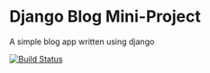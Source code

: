 # Django Blog Mini-Project

A simple blog app written using django

[![Build Status](https://travis-ci.org/ebaymademepoor/django-blog.svg?branch=master)](https://travis-ci.org/ebaymademepoor/django-blog)